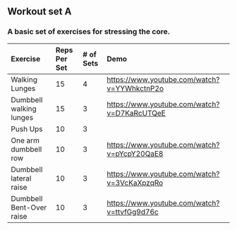 ## Workout set A
### A basic set of exercises for stressing the core.

| Exercise      | Reps Per Set   | # of Sets  | Demo  |
| :------------- | :------------- | :------------- | :------------- |
| Walking Lunges       | 15       | 4 | https://www.youtube.com/watch?v=YYWhkctnP2o |
| Dumbbell walking lunges | 15 | 3 | https://www.youtube.com/watch?v=D7KaRcUTQeE |
| Push Ups  | 10 | 3 | |
| One arm dumbbell row | 10 | 3 | https://www.youtube.com/watch?v=pYcpY20QaE8 |
| Dumbbell lateral raise | 10 | 3 | https://www.youtube.com/watch?v=3VcKaXpzqRo |
| Dumbbell Bent-Over raise  | 10 | 3 | https://www.youtube.com/watch?v=ttvfGg9d76c |
